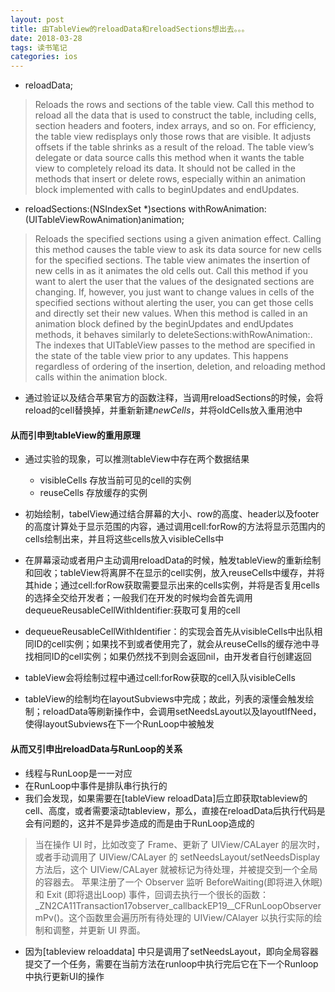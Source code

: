 ```yaml
---
layout: post
title: 由TableView的reloadData和reloadSections想出去。。。
date: 2018-03-28
tags: 读书笔记
categories: ios
---
```


- reloadData;
>Reloads the rows and sections of the table view.
Call this method to reload all the data that is used to construct the table, including cells, section headers and footers, index arrays, and so on. For efficiency, the table view redisplays only those rows that are visible. It adjusts offsets if the table shrinks as a result of the reload. The table view’s delegate or data source calls this method when it wants the table view to completely reload its data. It should not be called in the methods that insert or delete rows, especially within an animation block implemented with calls to beginUpdates and endUpdates.

- reloadSections:(NSIndexSet *)sections withRowAnimation:(UITableViewRowAnimation)animation;
>Reloads the specified sections using a given animation effect.
Calling this method causes the table view to ask its data source for new cells for the specified sections. The table view animates the insertion of new cells in as it animates the old cells out. Call this method if you want to alert the user that the values of the designated sections are changing. If, however, you just want to change values in cells of the specified sections without alerting the user, you can get those cells and directly set their new values.
When this method is called in an animation block defined by the beginUpdates and endUpdates methods, it behaves similarly to deleteSections:withRowAnimation:. The indexes that UITableView passes to the method are specified in the state of the table view prior to any updates. This happens regardless of ordering of the insertion, deletion, and reloading method calls within the animation block.

- 通过验证以及结合苹果官方的函数注释，当调用reloadSections的时候，会将reload的cell替换掉，并重新新建*newCells*，并将oldCells放入重用池中
#### 从而引申到tableView的重用原理
- 通过实验的现象，可以推测tableView中存在两个数据结果
	- visibleCells 存放当前可见的cell的实例
	- reuseCells 存放缓存的实例

- 初始绘制，tabelView通过结合屏幕的大小、row的高度、header以及footer的高度计算处于显示范围的内容，通过调用cell:forRow的方法将显示范围内的cells绘制出来，并且将这些cells放入visibleCells中
- 在屏幕滚动或者用户主动调用reloadData的时候，触发tableView的重新绘制和回收；tableView将离屏不在显示的cell实例，放入reuseCells中缓存，并将其hide；通过cell:forRow获取需要显示出来的cells实例，并将是否复用cells的选择全交给开发者；一般我们在开发的时候均会首先调用dequeueReusableCellWithIdentifier:获取可复用的cell
- dequeueReusableCellWithIdentifier：的实现会首先从visibleCells中出队相同ID的cell实例；如果找不到或者使用完了，就会从reuseCells的缓存池中寻找相同ID的cell实例；如果仍然找不到则会返回nil，由开发者自行创建返回
- tableView会将绘制过程中通过cell:forRow获取的cell入队visibleCells
- tableView的绘制均在layoutSubviews中完成；故此，列表的滚懂会触发绘制；reloadData等刷新操作中，会调用setNeedsLayout以及layoutIfNeed，使得layoutSubviews在下一个RunLoop中被触发

#### 从而又引申出reloadData与RunLoop的关系

- 线程与RunLoop是一一对应
- 在RunLoop中事件是排队串行执行的
- 我们会发现，如果需要在[tableView reloadData]后立即获取tableview的cell、高度，或者需要滚动tableview，那么，直接在reloadData后执行代码是会有问题的，这并不是异步造成的而是由于RunLoop造成的

> 当在操作 UI 时，比如改变了 Frame、更新了 UIView/CALayer 的层次时，或者手动调用了 UIView/CALayer 的 setNeedsLayout/setNeedsDisplay方法后，这个 UIView/CALayer 就被标记为待处理，并被提交到一个全局的容器去。 苹果注册了一个 Observer 监听 BeforeWaiting(即将进入休眠) 和 Exit (即将退出Loop) 事件，回调去执行一个很长的函数： _ZN2CA11Transaction17observer_callbackEP19__CFRunLoopObservermPv()。这个函数里会遍历所有待处理的 UIView/CAlayer 以执行实际的绘制和调整，并更新 UI 界面。

- 因为[tableview reloaddata] 中只是调用了setNeedsLayout，即向全局容器提交了一个任务，需要在当前方法在runloop中执行完后它在下一个Runloop中执行更新UI的操作